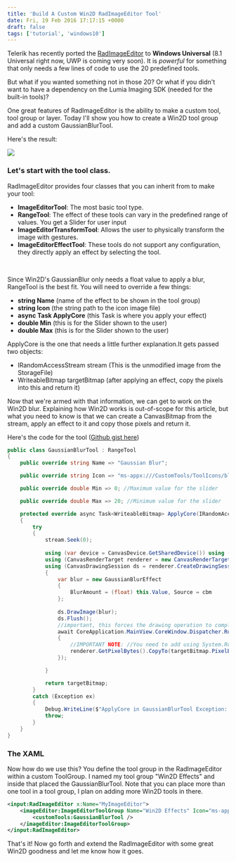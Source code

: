 ```yaml
---
title: 'Build A Custom Win2D RadImageEditor Tool'
date: Fri, 19 Feb 2016 17:17:15 +0000
draft: false
tags: ['tutorial', 'windows10']
---
```


Telerik has recently ported the [RadImageEditor](http://docs.telerik.com/windows-universal/controls/radimageeditor/imageeditor-visual-structure) to **Windows Universal** (8.1 Universal right now, UWP is coming very soon). It is _powerful_ for something that only needs a few lines of code to use the 20 predefined tools.

But what if you wanted something not in those 20? Or what if you didn't want to have a dependency on the Lumia Imaging SDK (needed for the built-in tools)?

One great features of RadImageEditor is the ability to make a custom tool, tool group or layer. Today I'll show you how to create a Win2D tool group and add a custom GaussianBlurTool.

Here's the result:

![](https://i.gyazo.com/6993725687eac2b79b65725bca376e89.gif)

### Let's start with the tool class.

RadImageEditor provides four classes that you can inherit from to make your tool:

*   **ImageEditorTool**: The most basic tool type.
*   **RangeTool**: The effect of these tools can vary in the predefined range of values. You get a Slider for user input
*   **ImageEditorTransformTool**: Allows the user to physically transform the image with gestures.
*   **ImageEditorEffectTool**: These tools do not support any configuration, they directly apply an effect by selecting the tool.

 

Since Win2D's GaussianBlur only needs a float value to apply a blur, RangeTool is the best fit. You will need to override a few things:

*   **string Name** (name of the effect to be shown in the tool group)
*   **string Icon** (the string path to the icon image file)
*   **async Task<WriteableBitmap> ApplyCore** (this Task is where you apply your effect)
*   **double Min** (this is for the Slider shown to the user)
*   **double Max** (this is for the Slider shown to the user)

ApplyCore is the one that needs a little further explanation.It gets passed two objects:

*   IRandomAccessStream stream (This is the unmodified image from the StorageFile)
*   WriteableBitmap targetBitmap (after applying an effect, copy the pixels into this and return it)

Now that we're armed with that information, we can get to work on the Win2D blur. Explaining how Win2D works is out-of-scope for this article, but what you need to know is that we can create a CanvasBitmap from the stream, apply an effect to it and copy those pixels and return it.

Here's the code for the tool ([Github gist here](https://gist.github.com/LanceMcCarthy/4863d10602dad7eae4de))

```csharp
public class GaussianBlurTool : RangeTool 
{ 
    public override string Name => "Gaussian Blur";

    public override string Icon => "ms-appx:///CustomTools/ToolIcons/blur.png";

    public override double Min => 0; //Maximum value for the slider

    public override double Max => 20; //Minimum value for the slider

    protected override async Task<WriteableBitmap> ApplyCore(IRandomAccessStream stream, WriteableBitmap targetBitmap) 
    { 
        try 
        { 
            stream.Seek(0);
            
            using (var device = CanvasDevice.GetSharedDevice()) using (CanvasBitmap cbm = await CanvasBitmap.LoadAsync(device, stream)) 
            using (CanvasRenderTarget renderer = new CanvasRenderTarget(device, cbm.SizeInPixels.Width, cbm.SizeInPixels.Height, cbm.Dpi)) 
            using (CanvasDrawingSession ds = renderer.CreateDrawingSession()) 
            { 
                var blur = new GaussianBlurEffect
                { 
                    BlurAmount = (float) this.Value, Source = cbm 
                };
                
                ds.DrawImage(blur); 
                ds.Flush(); 
                //important, this forces the drawing operation to complete
                await CoreApplication.MainView.CoreWindow.Dispatcher.RunAsync(CoreDispatcherPriority.High, () => 
                { 
                    //IMPORTANT NOTE: //You need to add using System.Runtime.InteropServices.WindowsRuntime in order to use CopyTo(IBuffer)
                    renderer.GetPixelBytes().CopyTo(targetBitmap.PixelBuffer); 
                });

            }

            return targetBitmap; 
        } 
        catch (Exception ex) 
        { 
            Debug.WriteLine($"ApplyCore in GaussianBlurTool Exception: {ex}"); 
            throw; 
        } 
    }
}
```

### The XAML

Now how do we use this? You define the tool group in the RadImageEditor within a custom ToolGroup. I named my tool group "Win2D Effects" and inside that placed the GaussianBlurTool. Note that you can place more than one tool in a tool group, I plan on adding more Win2D tools in there.


```xml
<input:RadImageEditor x:Name="MyImageEditor">
    <imageEditor:ImageEditorToolGroup Name="Win2D Effects" Icon="ms-appx:///CustomTools/ToolIcons/Win2DToolGroupIcon.png">
        <customTools:GaussianBlurTool />
    </imageEditor:ImageEditorToolGroup> 
</input:RadImageEditor>
```


That's it! Now go forth and extend the RadImageEditor with some great Win2D goodness and let me know how it goes.